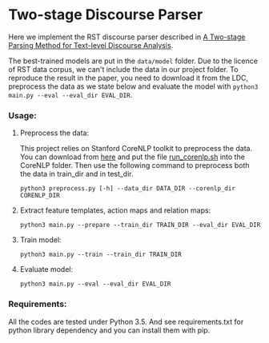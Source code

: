 # Two-stage Discourse Parser

Here we implement the RST discourse parser described in [A Two-stage Parsing Method for Text-level Discourse Analysis](#). 

The best-trained models are put in the `data/model` folder. Due to the licence of RST data corpus, we can't include the data in our project folder. To reproduce the result in the paper, you need to download it from the LDC, preprocess the data as we state below and evaluate the model with `python3 main.py --eval --eval_dir EVAL_DIR`.  

### Usage:

1. Preprocess the data:

    
    This project relies on Stanford CoreNLP toolkit to preprocess the data. You can download from [here](http://stanfordnlp.github.io/CoreNLP/index.html) and put the file [run_corenlp.sh](./run_corenlp.sh) into the CoreNLP folder. Then use the following command to preprocess both the data in train_dir and in test_dir.
    
    ```
    python3 preprocess.py [-h] --data_dir DATA_DIR --corenlp_dir CORENLP_DIR
    ```

2. Extract feature templates, action maps and relation maps:

    ```
    python3 main.py --prepare --train_dir TRAIN_DIR --eval_dir EVAL_DIR
    ```

3. Train model:

    ```
    python3 main.py --train --train_dir TRAIN_DIR
    ```
    
4. Evaluate model:

    ```
    python3 main.py --eval --eval_dir EVAL_DIR
    ```

### Requirements:

All the codes are tested under Python 3.5. And see requirements.txt for python library dependency and you can install them with pip.


